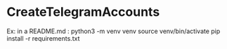 # CreateTelegramAccounts

Ex: in a README.md :
    python3 -m venv venv
    source venv/bin/activate
    pip install -r requirements.txt
